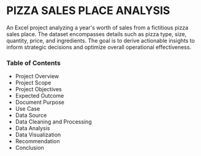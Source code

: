 # PIZZA SALES PLACE ANALYSIS

An Excel project analyzing a year's worth of sales from a fictitious pizza sales place. The dataset encompasses details such as pizza type, size, quantity, price, and ingredients. The goal is to derive actionable insights to inform strategic decisions and optimize overall operational effectiveness.

### Table of Contents
 - Project Overview
 - Project Scope
 - Project Objectives
 - Expected Outcome
- Document Purpose
- Use Case
- Data Source
- Data Cleaning and Processing
- Data Analysis
- Data Visualization
- Recommendation
- Conclusion
